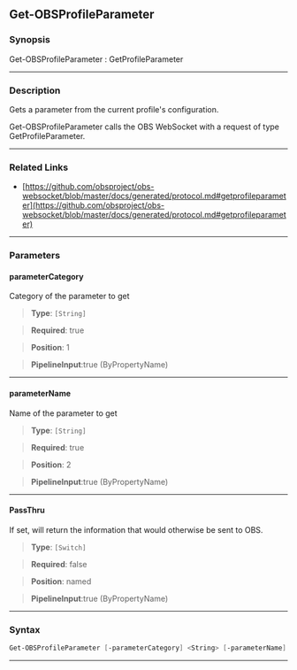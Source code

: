 Get-OBSProfileParameter
-----------------------
### Synopsis
Get-OBSProfileParameter : GetProfileParameter

---
### Description

Gets a parameter from the current profile's configuration.


Get-OBSProfileParameter calls the OBS WebSocket with a request of type GetProfileParameter.

---
### Related Links
* [https://github.com/obsproject/obs-websocket/blob/master/docs/generated/protocol.md#getprofileparameter](https://github.com/obsproject/obs-websocket/blob/master/docs/generated/protocol.md#getprofileparameter)



---
### Parameters
#### **parameterCategory**

Category of the parameter to get



> **Type**: ```[String]```

> **Required**: true

> **Position**: 1

> **PipelineInput**:true (ByPropertyName)



---
#### **parameterName**

Name of the parameter to get



> **Type**: ```[String]```

> **Required**: true

> **Position**: 2

> **PipelineInput**:true (ByPropertyName)



---
#### **PassThru**

If set, will return the information that would otherwise be sent to OBS.



> **Type**: ```[Switch]```

> **Required**: false

> **Position**: named

> **PipelineInput**:true (ByPropertyName)



---
### Syntax
```PowerShell
Get-OBSProfileParameter [-parameterCategory] <String> [-parameterName] <String> [-PassThru] [<CommonParameters>]
```
---

